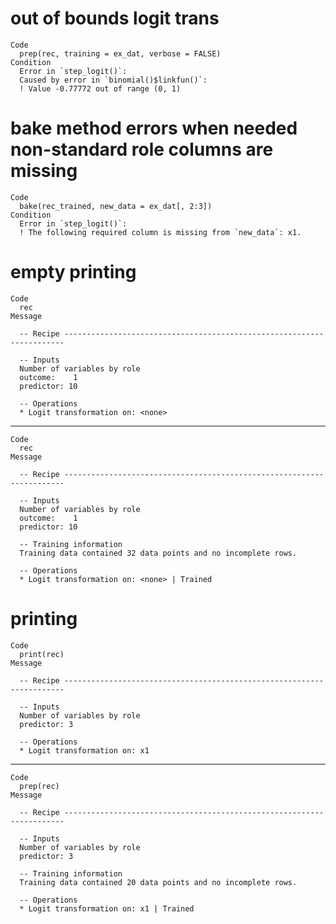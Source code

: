 # out of bounds logit trans

    Code
      prep(rec, training = ex_dat, verbose = FALSE)
    Condition
      Error in `step_logit()`:
      Caused by error in `binomial()$linkfun()`:
      ! Value -0.77772 out of range (0, 1)

# bake method errors when needed non-standard role columns are missing

    Code
      bake(rec_trained, new_data = ex_dat[, 2:3])
    Condition
      Error in `step_logit()`:
      ! The following required column is missing from `new_data`: x1.

# empty printing

    Code
      rec
    Message
      
      -- Recipe ----------------------------------------------------------------------
      
      -- Inputs 
      Number of variables by role
      outcome:    1
      predictor: 10
      
      -- Operations 
      * Logit transformation on: <none>

---

    Code
      rec
    Message
      
      -- Recipe ----------------------------------------------------------------------
      
      -- Inputs 
      Number of variables by role
      outcome:    1
      predictor: 10
      
      -- Training information 
      Training data contained 32 data points and no incomplete rows.
      
      -- Operations 
      * Logit transformation on: <none> | Trained

# printing

    Code
      print(rec)
    Message
      
      -- Recipe ----------------------------------------------------------------------
      
      -- Inputs 
      Number of variables by role
      predictor: 3
      
      -- Operations 
      * Logit transformation on: x1

---

    Code
      prep(rec)
    Message
      
      -- Recipe ----------------------------------------------------------------------
      
      -- Inputs 
      Number of variables by role
      predictor: 3
      
      -- Training information 
      Training data contained 20 data points and no incomplete rows.
      
      -- Operations 
      * Logit transformation on: x1 | Trained

